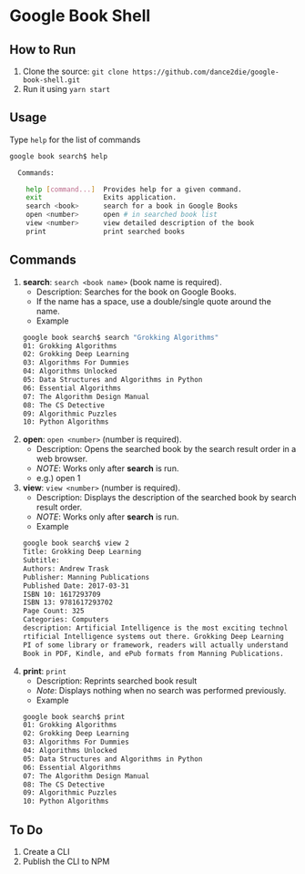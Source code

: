 # Google Book Shell

## How to Run
1. Clone the source: 
`git clone https://github.com/dance2die/google-book-shell.git`
2. Run it using `yarn start`

## Usage
Type `help` for the list of commands
```bash
google book search$ help

  Commands:

    help [command...]  Provides help for a given command.
    exit               Exits application.
    search <book>      search for a book in Google Books
    open <number>      open # in searched book list
    view <number>      view detailed description of the book
    print              print searched books
```

## Commands
1. **search**: `search <book name>` (book name is required).
    - Description: Searches for the book on Google Books.
    - If the name has a space, use a double/single quote around the name.
    - Example
    ```bash
    google book search$ search "Grokking Algorithms"
    01: Grokking Algorithms
    02: Grokking Deep Learning
    03: Algorithms For Dummies
    04: Algorithms Unlocked
    05: Data Structures and Algorithms in Python
    06: Essential Algorithms
    07: The Algorithm Design Manual
    08: The CS Detective
    09: Algorithmic Puzzles
    10: Python Algorithms
    ```
2. **open**: `open <number>` (number is required).
    - Description: Opens the searched book by the search result order in a web browser.
    - *NOTE*: Works only after **search** is run.
    - e.g.) open 1
3. **view**: `view <number>` (number is required).
    - Description: Displays the description of the searched book by search result order.
    - *NOTE*: Works only after **search** is run.
    - Example
    ```bash
    google book search$ view 2                                       
    Title: Grokking Deep Learning                                    
    Subtitle:                                                        
    Authors: Andrew Trask                                            
    Publisher: Manning Publications                                  
    Published Date: 2017-03-31                                       
    ISBN 10: 1617293709                                              
    ISBN 13: 9781617293702                                           
    Page Count: 325                                                  
    Categories: Computers                                            
    description: Artificial Intelligence is the most exciting technol
    rtificial Intelligence systems out there. Grokking Deep Learning 
    PI of some library or framework, readers will actually understand
    Book in PDF, Kindle, and ePub formats from Manning Publications. 
    ```
4. **print**: `print`
    - Description: Reprints searched book result
    - *Note*: Displays nothing when no search was performed previously.
    - Example
    ```bash
    google book search$ print                    
    01: Grokking Algorithms                      
    02: Grokking Deep Learning                   
    03: Algorithms For Dummies                   
    04: Algorithms Unlocked                      
    05: Data Structures and Algorithms in Python 
    06: Essential Algorithms                     
    07: The Algorithm Design Manual              
    08: The CS Detective                         
    09: Algorithmic Puzzles                      
    10: Python Algorithms                        
    ```

## To Do
1. Create a CLI
2. Publish the CLI to NPM
